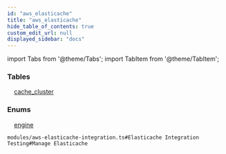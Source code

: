 ```yaml
---
id: "aws_elasticache"
title: "aws_elasticache"
hide_table_of_contents: true
custom_edit_url: null
displayed_sidebar: "docs"
---
```


import Tabs from '@theme/Tabs';
import TabItem from '@theme/TabItem';

<Tabs>
  <TabItem value="Components" label="Components" default>

### Tables

    [cache_cluster](../../aws/tables/aws_elasticache_entity_cache_cluster.CacheCluster)

### Enums
    [engine](../../aws/enums/aws_elasticache_entity_cache_cluster.Engine)

</TabItem>
  <TabItem value="Code examples" label="Code examples">

```testdoc
modules/aws-elasticache-integration.ts#Elasticache Integration Testing#Manage Elasticache
```

</TabItem>
</Tabs>
